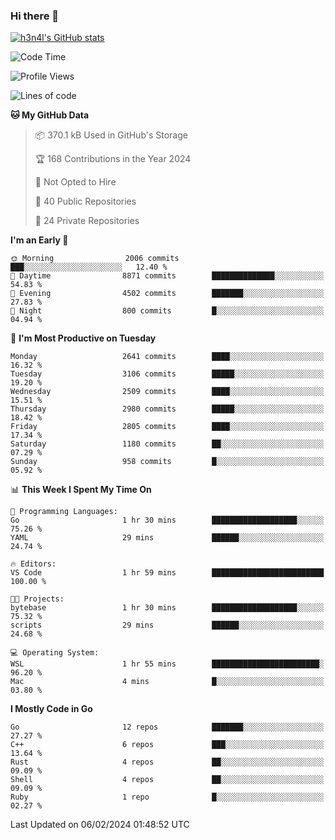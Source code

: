 ### Hi there 👋

[![h3n4l's GitHub stats](https://github-readme-stats.vercel.app/api?username=h3n4l&count_private=true&show_icons=true&theme=radical)](https://github.com/h3n4l/github-readme-stats)

<!--START_SECTION:waka-->
![Code Time](http://img.shields.io/badge/Code%20Time-1%2C836%20hrs%2017%20mins-blue)

![Profile Views](http://img.shields.io/badge/Profile%20Views-0-blue)

![Lines of code](https://img.shields.io/badge/From%20Hello%20World%20I%27ve%20Written-4.7%20million%20lines%20of%20code-blue)

**🐱 My GitHub Data** 

> 📦 370.1 kB Used in GitHub's Storage 
 > 
> 🏆 168 Contributions in the Year 2024
 > 
> 🚫 Not Opted to Hire
 > 
> 📜 40 Public Repositories 
 > 
> 🔑 24 Private Repositories 
 > 
**I'm an Early 🐤** 

```text
🌞 Morning                2006 commits        ███░░░░░░░░░░░░░░░░░░░░░░   12.40 % 
🌆 Daytime                8871 commits        ██████████████░░░░░░░░░░░   54.83 % 
🌃 Evening                4502 commits        ███████░░░░░░░░░░░░░░░░░░   27.83 % 
🌙 Night                  800 commits         █░░░░░░░░░░░░░░░░░░░░░░░░   04.94 % 
```
📅 **I'm Most Productive on Tuesday** 

```text
Monday                   2641 commits        ████░░░░░░░░░░░░░░░░░░░░░   16.32 % 
Tuesday                  3106 commits        █████░░░░░░░░░░░░░░░░░░░░   19.20 % 
Wednesday                2509 commits        ████░░░░░░░░░░░░░░░░░░░░░   15.51 % 
Thursday                 2980 commits        █████░░░░░░░░░░░░░░░░░░░░   18.42 % 
Friday                   2805 commits        ████░░░░░░░░░░░░░░░░░░░░░   17.34 % 
Saturday                 1180 commits        ██░░░░░░░░░░░░░░░░░░░░░░░   07.29 % 
Sunday                   958 commits         █░░░░░░░░░░░░░░░░░░░░░░░░   05.92 % 
```


📊 **This Week I Spent My Time On** 

```text
💬 Programming Languages: 
Go                       1 hr 30 mins        ███████████████████░░░░░░   75.26 % 
YAML                     29 mins             ██████░░░░░░░░░░░░░░░░░░░   24.74 % 

🔥 Editors: 
VS Code                  1 hr 59 mins        █████████████████████████   100.00 % 

🐱‍💻 Projects: 
bytebase                 1 hr 30 mins        ███████████████████░░░░░░   75.32 % 
scripts                  29 mins             ██████░░░░░░░░░░░░░░░░░░░   24.68 % 

💻 Operating System: 
WSL                      1 hr 55 mins        ████████████████████████░   96.20 % 
Mac                      4 mins              █░░░░░░░░░░░░░░░░░░░░░░░░   03.80 % 
```

**I Mostly Code in Go** 

```text
Go                       12 repos            ███████░░░░░░░░░░░░░░░░░░   27.27 % 
C++                      6 repos             ███░░░░░░░░░░░░░░░░░░░░░░   13.64 % 
Rust                     4 repos             ██░░░░░░░░░░░░░░░░░░░░░░░   09.09 % 
Shell                    4 repos             ██░░░░░░░░░░░░░░░░░░░░░░░   09.09 % 
Ruby                     1 repo              █░░░░░░░░░░░░░░░░░░░░░░░░   02.27 % 
```




 Last Updated on 06/02/2024 01:48:52 UTC
<!--END_SECTION:waka-->

